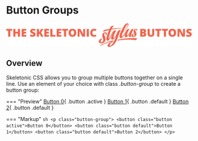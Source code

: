 # Button Groups

![Banner representing the Skeletonic Stylus Buttons](../assets/skeletonic-stylus-buttons.svg)

## Overview

Skeletonic CSS allows you to group multiple buttons together on a single line. Use an element of your choice with class *.button-group* to create a button group:

=== "Preview"
    [Button 0](/en/buttons/groups/){ .button .active  }
    [Button 1](/en/buttons/groups/){ .button .default }
    [Button 2](/en/buttons/groups/){ .button .default }

=== "Markup"
    ```sh
    <p class="button-group">
        <button class="button active">Button 0</button>
        <button class="button default">Button 1</button>
        <button class="button default">Button 2</button>
    </p>
    ```
